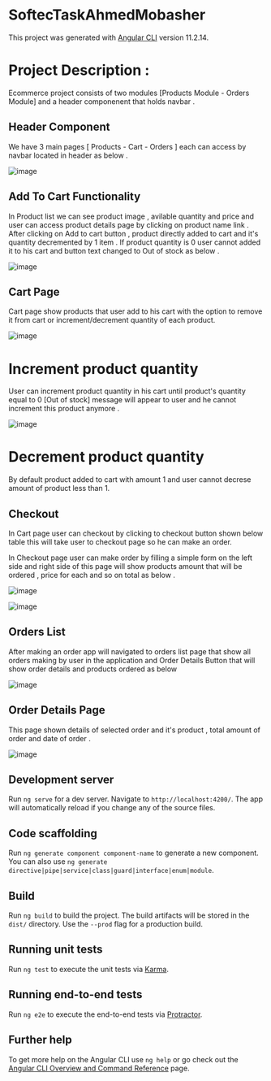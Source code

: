 # SoftecTaskAhmedMobasher

This project was generated with [Angular CLI](https://github.com/angular/angular-cli) version 11.2.14.

# Project Description :

Ecommerce project consists of two modules [Products Module - Orders Module] and a header componenent that holds navbar .

## Header Component 

We have 3 main pages [ Products - Cart - Orders ]
each can access by navbar located in header as below .

![image](https://user-images.githubusercontent.com/48737204/145725445-323573ca-f818-49aa-ac85-51cb8e6e66a2.png)

## Add To Cart Functionality 

In Product list we can see product image , avilable quantity and price and user can access product details page by clicking on product name link .
After clicking on Add to cart button , product directly added to cart and it's quantity decremented by 1 item .
If product quantity is 0 user cannot added it to his cart and button text changed to Out of stock as below .

![image](https://user-images.githubusercontent.com/48737204/145725497-64f1c6a8-1dbb-45a0-a004-9d9057a57f98.png)

## Cart Page 

Cart page show products that user add to his cart with the option to remove it from cart or increment/decrement quantity of each product.

![image](https://user-images.githubusercontent.com/48737204/145725659-55434b74-0f06-4f26-9fdd-76597094d616.png)

# Increment product quantity

 User can increment product quantity in his cart until product's quantity equal to 0 [Out of stock] message will appear to user and he cannot increment this product anymore .
 
 ![image](https://user-images.githubusercontent.com/48737204/145725765-0b93d00c-577d-4c0e-b162-4d56adb22ef7.png)
 
 # Decrement product quantity 
 
 By default product added to cart with amount 1 and user cannot decrese amount of product less than 1.
 
 ## Checkout 
 
 In Cart page user can checkout by clicking to checkout button shown below table this will take user to checkout page so he can make an order.
 
 In Checkout page user can make order by filling a simple form on the left side and right side of this page will show products amount that will be ordered , price for each and so on total as below . 
 
 ![image](https://user-images.githubusercontent.com/48737204/145725860-2c120b2c-e1a4-4ca1-b99d-4028e722136b.png)
 
 ![image](https://user-images.githubusercontent.com/48737204/145726047-ceb6315b-bc3d-4daf-8a82-29c6b1a21cb7.png)
 
 ## Orders List 
 
 After making an order app will navigated to orders list page that show all orders making by user in the application and Order Details Button that will show order details and products ordered as below 
 
 ![image](https://user-images.githubusercontent.com/48737204/145726118-701f7040-7c0e-4982-b34e-f3ef17060cfc.png)
 
 ## Order Details Page 
 
 This page shown details of selected order and it's product , total amount of order and date of order .
 
 ![image](https://user-images.githubusercontent.com/48737204/145726140-559ee5e7-bd0e-4b85-a44a-a140b22e313b.png)


## Development server

Run `ng serve` for a dev server. Navigate to `http://localhost:4200/`. The app will automatically reload if you change any of the source files.

## Code scaffolding

Run `ng generate component component-name` to generate a new component. You can also use `ng generate directive|pipe|service|class|guard|interface|enum|module`.

## Build

Run `ng build` to build the project. The build artifacts will be stored in the `dist/` directory. Use the `--prod` flag for a production build.

## Running unit tests

Run `ng test` to execute the unit tests via [Karma](https://karma-runner.github.io).

## Running end-to-end tests

Run `ng e2e` to execute the end-to-end tests via [Protractor](http://www.protractortest.org/).

## Further help

To get more help on the Angular CLI use `ng help` or go check out the [Angular CLI Overview and Command Reference](https://angular.io/cli) page.
